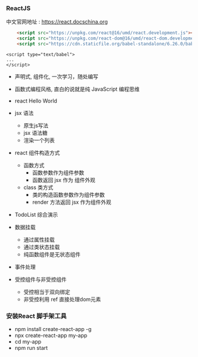 ### ReactJS 
中文官网地址 : https://react.docschina.org
```html
    <script src="https://unpkg.com/react@16/umd/react.development.js"></script>
    <script src="https://unpkg.com/react-dom@16/umd/react-dom.development.js"></script>
    <script src="https://cdn.staticfile.org/babel-standalone/6.26.0/babel.min.js"></script>
```
```
<script type="text/babel">
...
</script>
```
- 声明式, 组件化, 一次学习，随处编写
- 函数式编程风格, 直白的说就是纯 JavaScript 编程思维 
- react Hello World
- jsx 语法
    + 原生js写法
    + jsx 语法糖
    + 渲染一个列表
- react 组件构造方式
    + 函数方式
        - 函数参数作为组件参数
        - 函数返回 jsx 作为 组件外观
    + class 类方式
        - 类的构造函数参数作为组件参数
        - render 方法返回 jsx 作为组件外观
- TodoList 综合演示

- 数据挂载
    + 通过属性挂载
    + 通过类状态挂载
    + 纯函数组件是无状态组件

- 事件处理
- 受控组件与非受控组件
    + 受控相当于双向绑定
    + 非受控利用 ref 直接处理dom元素

### 安装React 脚手架工具
- npm install create-react-app -g
- npx create-react-app my-app
- cd my-app
- npm run start
